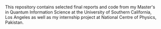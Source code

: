 This repository contains selected final reports and code from my Master's in Quantum Information Science at the University of Southern California, Los Angeles as well as my internship project at National Centre of Physics, Pakistan.
